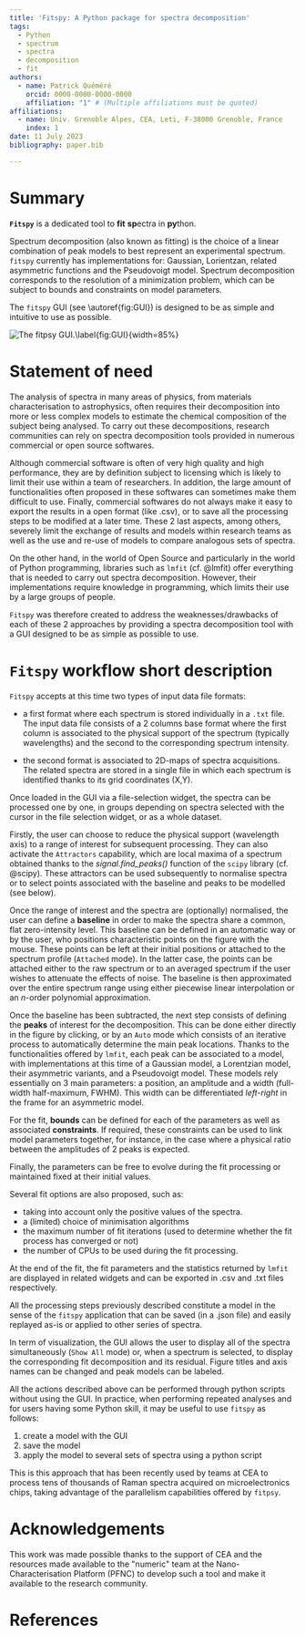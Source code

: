 ```yaml
---
title: 'Fitspy: A Python package for spectra decomposition'
tags:
  - Python
  - spectrum
  - spectra
  - decomposition
  - fit
authors:
  - name: Patrick Quéméré
    orcid: 0000-0000-0000-0000
    affiliation: "1" # (Multiple affiliations must be quoted)
affiliations:
  - name: Univ. Grenoble Alpes, CEA, Leti, F-38000 Grenoble, France
    index: 1
date: 11 July 2023
bibliography: paper.bib

---
```


# Summary

**`Fitspy`** is a dedicated tool to **fit** **sp**ectra in **py**thon.

Spectrum decomposition (also known as fitting) is the choice of a linear combination of peak models to best represent an experimental spectrum. `fitspy` currently has implementations for: Gaussian, Lorientzan, related asymmetric functions and the Pseudovoigt model. Spectrum decomposition corresponds to the resolution of a minimization problem, which can be subject to bounds and constraints on model parameters.

The `fitspy` GUI (see \autoref{fig:GUI}) is designed to be as simple and intuitive to use as possible.

![The `fitpsy` GUI.\label{fig:GUI}](https://cea-metrocarac.github.io/fitspy/fitspy.png){width=85%}

# Statement of need

The analysis of spectra in many areas of physics, from materials characterisation to astrophysics, often requires their decomposition
into more or less complex models to estimate the chemical composition of the subject being analysed.
To carry out these decompositions, research communities can rely on spectra decomposition tools provided in numerous commercial or open source softwares.

Although commercial software is often of very high quality and high performance, they are by definition subject to licensing
which is likely to limit their use within a team of researchers.
In addition, the large amount of functionalities often proposed in these softwares can sometimes make them difficult to use.
Finally, commercial softwares do not always make it easy to export the results in a open format (like .csv), or to save all the processing steps to be modified at a later time.
These 2 last aspects, among others, severely limit the exchange of results and models within research teams as well as the use and re-use of models to compare analogous sets of spectra.

On the other hand, in the world of Open Source and particularly in the world of Python programming, libraries such as `lmfit` (cf. @lmfit) offer everything that is needed to carry out spectra decomposition. However, their implementations require knowledge in programming, which limits their use by a large groups of people.

`Fitspy` was therefore created to address the weaknesses/drawbacks of each of these 2 approaches by providing a spectra decomposition tool with a GUI designed to be as simple as possible to use.

# `Fitspy` workflow short description

`Fitspy` accepts at this time two types of input data file formats:

* a first format where each spectrum is stored individually in a `.txt` file. The input data file consists of a 2 columns base format where the first column is associated to the physical support of the spectrum (typically wavelengths) and the second to the corresponding spectrum intensity.

* the second format is associated to 2D-maps of spectra acquisitions. The related spectra are stored in a single file in which each spectrum is identified thanks to its grid coordinates (X,Y).

Once loaded in the GUI via a file-selection widget, the spectra can be processed one by one, in groups depending on spectra selected with the cursor in the file selection widget, or as a whole dataset.

Firstly, the user can choose to reduce the physical support (wavelength axis) to a range of interest for subsequent processing. They can also activate the `Attractors` capability, which are local maxima of a spectrum obtained thanks to the *signal.find_peaks()* function of the `scipy` library (cf. @scipy).
These attractors can be used subsequently to normalise spectra or to select points associated with the baseline and peaks to be modelled (see below).

Once the range of interest and the spectra are (optionally) normalised, the user can define a **baseline** in order to make the spectra share a common, flat zero-intensity level.
This baseline can be defined in an automatic way or by the user, who positions characteristic points on the figure with the mouse.
These points can be left at their initial positions or attached to the spectrum profile (`Attached` mode).
In the latter case, the points can be attached either to the raw spectrum or to an averaged spectrum if the user wishes to attenuate the effects of noise.
The baseline is then approximated over the entire spectrum range using either piecewise linear interpolation or an *n*-order polynomial approximation.

Once the baseline has been subtracted, the next step consists of defining the **peaks** of interest for the decomposition.
This can be done either directly in the figure by clicking, or by an `Auto` mode which consists of an iterative process to automatically determine the main peak locations.
Thanks to the functionalities offered by `lmfit`, each peak can be associated to a model, with implementations at this time of a Gaussian model, a Lorentzian model, their asymmetric variants, and a Pseudovoigt model. These models rely essentially on 3 main parameters: a position, an amplitude and a width (full-width half-maximum, FWHM). This width can be differentiated *left-right* in the frame for an asymmetric model.

For the fit, **bounds** can be defined for each of the parameters as well as associated **constraints**. If required, these constraints can be used to link model parameters together, for instance, in the case where a physical ratio between the amplitudes of 2 peaks is expected.

Finally, the parameters can be free to evolve during the fit processing or maintained fixed at their initial values.

Several fit options are also proposed, such as:

* taking into account only the positive values of the spectra.
* a (limited) choice of minimisation algorithms
* the maximum number of fit iterations (used to determine whether the fit process has converged or not)
* the number of CPUs to be used during the fit processing.

At the end of the fit, the fit parameters and the statistics returned by `lmfit` are displayed in related widgets and can be exported in .csv and .txt files respectively.

All the processing steps previously described constitute a model in the sense of the `fitspy` application that can be saved (in a .json file) and easily replayed as-is or applied to other series of spectra.

In term of visualization, the GUI allows the user to display all of the spectra simultaneously (`Show All` mode) or, when a spectrum is selected, to display the corresponding fit decomposition and its residual. Figure titles and axis names can be changed and peak models can be labeled.

All the actions described above can be performed through python scripts without using the GUI. In practice, when performing repeated analyses and for users having some Python skill, it may be useful to use `fitspy` as follows:

1. create a model with the GUI
2. save the model
3. apply the model to several sets of spectra using a python script

This is this approach that has been recently used by teams at CEA to process tens of thousands of Raman spectra acquired on microelectronics chips, taking advantage of the parallelism capabilities offered by `fitpsy`.

# Acknowledgements

This work was made possible thanks to the support of CEA and the resources made available to the "numeric" team at the Nano-Characterisation Platform (PFNC) to develop such a tool and make it available to the research community.

# References